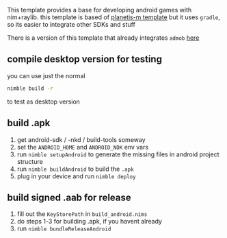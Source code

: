 This template provides a base for developing android games with nim+raylib.
this template is based of [planetis-m template](https://github.com/planetis-m/naylib-game-template)
but it uses `gradle`, so its easier to integrate other SDKs and stuff

There is a version of this template that already integrates `admob` [here](https://github.com/choltreppe/naylib-android-withads-template)

## compile desktop version for testing

you can use just the normal
```bash
nimble build -r
```
to test as desktop version

## build .apk

1. get android-sdk / -nkd / build-tools someway
2. set the `ANDROID_HOME` and `ANDROID_NDK` env vars
3. run `nimble setupAndroid` to generate the missing files in android project structure
4. run `nimble buildAndroid` to build the `.apk`
5. plug in your device and run `nimble deploy`

## build signed .aab for release

1. fill out the `KeyStorePath` in `build_android.nims`
2. do steps 1-3 for building .apk, if you havent already
3. run `nimble bundleReleaseAndroid`
